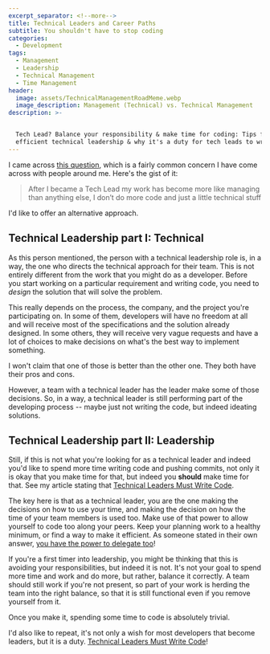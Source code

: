 ```yaml
---
excerpt_separator: <!--more-->
title: Technical Leaders and Career Paths
subtitle: You shouldn't have to stop coding
categories:
  - Development
tags:
  - Management
  - Leadership
  - Technical Management
  - Time Management
header:
  image: assets/TechnicalManagementRoadMeme.webp
  image_description: Management (Technical) vs. Technical Management
description: >-


  Tech Lead? Balance your responsibility & make time for coding: Tips for
  efficient technical leadership & why it's a duty for tech leads to write code.
---
```



I came across [this question](https://workplace.stackexchange.com/q/181842/25611), which is a fairly common concern I have come across with people around me. Here's the gist of it:

> After I became a Tech Lead my work has become more like managing than anything else, I don’t do more code and just a little technical stuff 

I'd like to offer an alternative approach.

<!--more-->

## Technical Leadership part I: Technical

As this person mentioned, the person with a technical leadership role is, in a way, the one who directs the technical approach for their team. This is not entirely different from the work that you might do as a developer. Before you start working on a particular requirement and writing code, you need to _design_ the solution that will solve the problem.

This really depends on the process, the company, and the project you're participating on. In some of them, developers will have no freedom at all and will receive most of the specifications and the solution already designed. In some others, they will receive very vague requests and have a lot of choices to make decisions on what's the best way to implement something.

I won't claim that one of those is better than the other one. They both have their pros and cons.

However, a team with a technical leader has the leader make some of those decisions. So, in a way, a technical leader is still performing part of the developing process -- maybe just not writing the code, but indeed ideating solutions.

## Technical Leadership part II: Leadership

Still, if this is not what you're looking for as a technical leader and indeed you'd like to spend more time writing code and pushing commits, not only it is okay that you make time for that, but indeed you **should** make time for that. See my article stating that [Technical Leaders Must Write Code](https://blog.alphasmanifesto.com/2017/05/19/technical-leaders-must-write-code/).

The key here is that as a technical leader, you are the one making the decisions on how to use your time, and making the decision on how the time of your team members is used too. Make use of that power to allow yourself to code too along your peers. Keep your planning work to a healthy minimum, or find a way to make it efficient. As someone stated in their own answer, [you have the power to delegate too](https://workplace.stackexchange.com/a/181870/25611)!

If you're a first timer into leadership, you might be thinking that this is avoiding your responsibilities, but indeed it is not. It's not your goal to spend more time and work and do more, but rather, balance it correctly. A team should still work if you're not present, so part of your work is herding the team into the right balance, so that it is still functional even if you remove yourself from it.

Once you make it, spending some time to code is absolutely trivial.

I'd also like to repeat, it's not only a wish for most developers that become leaders, but it is a duty. [Technical Leaders Must Write Code](https://blog.alphasmanifesto.com/2017/05/19/technical-leaders-must-write-code/)!